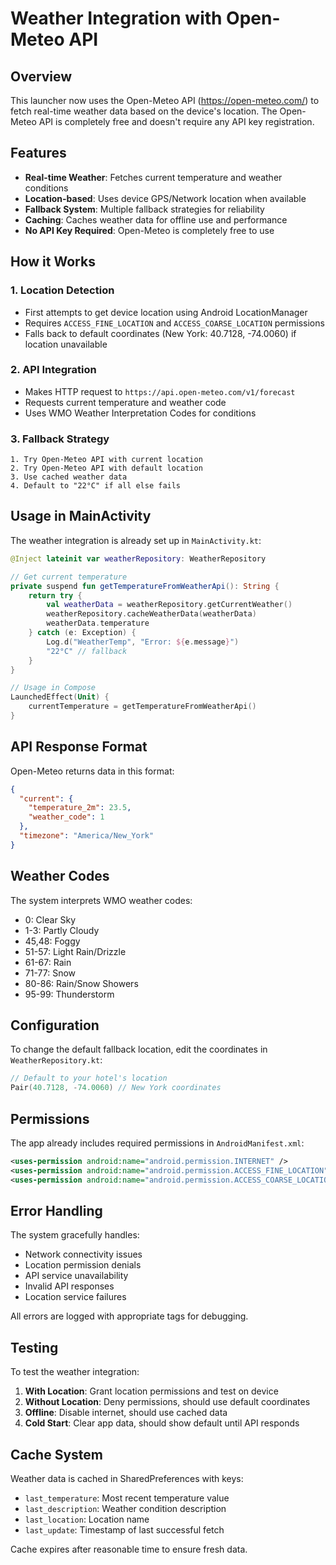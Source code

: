 # Weather Integration with Open-Meteo API

## Overview

This launcher now uses the Open-Meteo API (https://open-meteo.com/) to fetch real-time weather data based on the device's location. The Open-Meteo API is completely free and doesn't require any API key registration.

## Features

- **Real-time Weather**: Fetches current temperature and weather conditions
- **Location-based**: Uses device GPS/Network location when available
- **Fallback System**: Multiple fallback strategies for reliability
- **Caching**: Caches weather data for offline use and performance
- **No API Key Required**: Open-Meteo is completely free to use

## How it Works

### 1. Location Detection
- First attempts to get device location using Android LocationManager
- Requires `ACCESS_FINE_LOCATION` and `ACCESS_COARSE_LOCATION` permissions
- Falls back to default coordinates (New York: 40.7128, -74.0060) if location unavailable

### 2. API Integration
- Makes HTTP request to `https://api.open-meteo.com/v1/forecast`
- Requests current temperature and weather code
- Uses WMO Weather Interpretation Codes for conditions

### 3. Fallback Strategy
```
1. Try Open-Meteo API with current location
2. Try Open-Meteo API with default location  
3. Use cached weather data
4. Default to "22°C" if all else fails
```

## Usage in MainActivity

The weather integration is already set up in `MainActivity.kt`:

```kotlin
@Inject lateinit var weatherRepository: WeatherRepository

// Get current temperature
private suspend fun getTemperatureFromWeatherApi(): String {
    return try {
        val weatherData = weatherRepository.getCurrentWeather()
        weatherRepository.cacheWeatherData(weatherData)
        weatherData.temperature
    } catch (e: Exception) {
        Log.d("WeatherTemp", "Error: ${e.message}")
        "22°C" // fallback
    }
}

// Usage in Compose
LaunchedEffect(Unit) {
    currentTemperature = getTemperatureFromWeatherApi()
}
```

## API Response Format

Open-Meteo returns data in this format:

```json
{
  "current": {
    "temperature_2m": 23.5,
    "weather_code": 1
  },
  "timezone": "America/New_York"
}
```

## Weather Codes

The system interprets WMO weather codes:

- 0: Clear Sky
- 1-3: Partly Cloudy  
- 45,48: Foggy
- 51-57: Light Rain/Drizzle
- 61-67: Rain
- 71-77: Snow
- 80-86: Rain/Snow Showers
- 95-99: Thunderstorm

## Configuration

To change the default fallback location, edit the coordinates in `WeatherRepository.kt`:

```kotlin
// Default to your hotel's location
Pair(40.7128, -74.0060) // New York coordinates
```

## Permissions

The app already includes required permissions in `AndroidManifest.xml`:

```xml
<uses-permission android:name="android.permission.INTERNET" />
<uses-permission android:name="android.permission.ACCESS_FINE_LOCATION" />
<uses-permission android:name="android.permission.ACCESS_COARSE_LOCATION" />
```

## Error Handling

The system gracefully handles:
- Network connectivity issues
- Location permission denials  
- API service unavailability
- Invalid API responses
- Location service failures

All errors are logged with appropriate tags for debugging.

## Testing

To test the weather integration:

1. **With Location**: Grant location permissions and test on device
2. **Without Location**: Deny permissions, should use default coordinates
3. **Offline**: Disable internet, should use cached data
4. **Cold Start**: Clear app data, should show default until API responds

## Cache System

Weather data is cached in SharedPreferences with keys:
- `last_temperature`: Most recent temperature value
- `last_description`: Weather condition description  
- `last_location`: Location name
- `last_update`: Timestamp of last successful fetch

Cache expires after reasonable time to ensure fresh data.